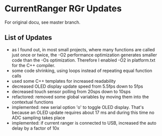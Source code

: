 # CurrentRanger RGr Updates
For original docu, see master branch.

## List of Updates
- as I found out, in most small projects, where many functions are called just once or twice, the -O2 performance optimization generates smaller code than the -Os optimization. Therefore I enabled -O2 in platform.txt for the C++ compiler.
- some code shrinking, using loops instead of repeating equal function calls
- used some C++ templates for increased readability
- decreased OLED display update speed from 5.5fps down to 5fps
- decreased touch sensor polling from 20sps down to 10sps
- refactored: removed some global variables by moving them into the contextual functions
- implemented: new serial option 'o' to toggle OLED display. That's because an OLED update requires about 17 ms and during this time no ADC sampling takes place
- implemented: if current ranger is connected to USB, increased the auto delay by a factor of 10x
